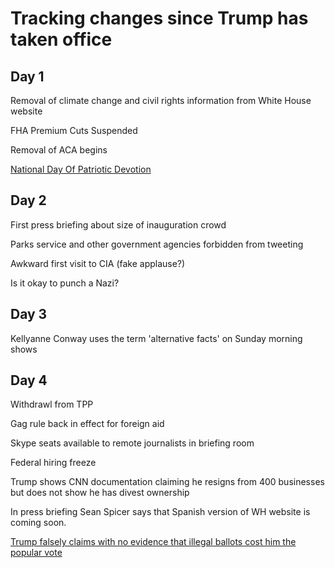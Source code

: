 # Tracking changes since Trump has taken office

## Day 1
Removal of climate change and civil rights information from White House website

FHA Premium Cuts Suspended

Removal of ACA begins

[National Day Of Patriotic Devotion](https://s3.amazonaws.com/public-inspection.federalregister.gov/2017-01798.pdf)

## Day 2
First press briefing  about size of inauguration crowd

Parks service and other government agencies forbidden from tweeting

Awkward first visit to CIA (fake applause?)

Is it okay to punch a Nazi?

## Day 3
Kellyanne Conway uses the term 'alternative facts' on Sunday morning shows

## Day 4
Withdrawl from TPP

Gag rule back in effect for foreign aid

Skype seats available to remote journalists in briefing room

Federal hiring freeze

Trump shows CNN documentation claiming he resigns from 400 businesses but does not show he has divest ownership

In press briefing Sean Spicer says that Spanish version of WH website is coming soon.

[Trump falsely claims with no evidence that illegal ballots cost him the popular vote](https://www.washingtonpost.com/news/post-politics/wp/2017/01/23/at-white-house-trump-tells-congressional-leaders-3-5-million-illegal-ballots-cost-him-the-popular-vote)
